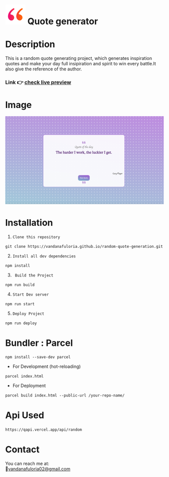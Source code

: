 # ![](<./src/quote%20(1).png>) Quote generator

# Description

This is a random quote generating project, which generates inspiration quotes and make your day full insipiration and spirit to win every battle.It also give the reference of the author.

### Link 👉 [check live preview ](https://vandanafuloria.github.io/random-quote-generation/)

# Image

![project-image](./src/project-img.png)

# Installation

1. `Clone this repository`

```
git clone https://vandanafuloria.github.io/random-quote-generation.git
```

2. `Install all dev dependencies`

```
npm install
```

3. ` Build the Project`

```
npm run build
```

4. `Start Dev server`

```
npm run start
```

5. `Deploy Project`

```
npm run deploy
```

# Bundler : Parcel

```
npm install --save-dev parcel
```

- For Development (hot-reloading)

```
parcel index.html
```

- For Deployment

```
parcel build index.html --public-url /your-repo-name/
```

# Api Used

`https://qapi.vercel.app/api/random`

# Contact

You can reach me at:  
📩[vandanafuloria02@gmail.com](mailto:vandanafuloria02@gmail.com)
